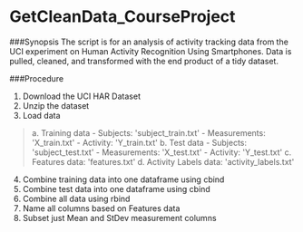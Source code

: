 GetCleanData_CourseProject
==========================

###Synopsis
The script is for an analysis of activity tracking data from the UCI experiment on 
Human Activity Recognition Using Smartphones. Data is pulled, cleaned, and transformed with
the end product of a tidy dataset.

###Procedure
1. Download the UCI HAR Dataset
2. Unzip the dataset
3. Load data

>    a. Training data
>        - Subjects: 'subject_train.txt'
>        - Measurements: 'X_train.txt'
>        - Activity: 'Y_train.txt'
>    b. Test data
>        - Subjects: 'subject_test.txt'
>        - Measurements: 'X_test.txt'
>        - Activity: 'Y_test.txt'
>    c. Features data: 'features.txt'
>    d. Activity Labels data: 'activity_labels.txt'

4. Combine training data into one dataframe using cbind
5. Combine test data into one dataframe using cbind
6. Combine all data using rbind
7. Name all columns based on Features data
8. Subset just Mean and StDev measurement columns



